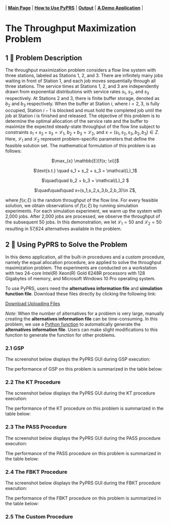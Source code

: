 | [**Main Page**](../README.md) | [**How to Use PyPRS**](How%20to%20Use%20PyPRS.md) | [**Output**](Output.md) | [**A Demo Application**](A%20Demo%20Application.md) |
# The Throughput Maximization Problem

## 1 📝 Problem Description
The throughput maximization problem considers a flow line system with three stations, labeled as Stations 1, 2, and 3. There are infinitely many jobs waiting in front of Station 1, and each job moves sequentially through all three stations. The service times at Stations 1, 2, and 3 are independently drawn from exponential distributions with service rates $s_1$, $s_2$, and $s_3$ respectively. At Stations 2 and 3, there is finite buffer storage, denoted as $b_2$ and $b_3$ respectively. When the buffer at Station $i$, where $i = 2, 3$, is fully occupied, Station $i - 1$ is blocked and must hold the completed job until the job at Station $i$ is finished and released. The objective of this problem is to determine the optimal allocation of the service rate and the buffer to maximize the expected steady-state throughput of the flow line subject to constraints $s_1 + s_2 + s_3 = \mathcal{L}_1$,  $b_2 + b_3 = \mathcal{L}_2$, and $x=(s_1,s_2,s_3,b_2,b_3)\in Z$. Here, $\mathcal{L}_1$ and $\mathcal{L}_2$ represent problem-specific parameters that define the feasible solution set. The mathematical formulation of this problem is as follows:

<p align="center">$\max_{x} \mathbb{E}[f(x; \xi)]$</p>
<p align="center">$\text{s.t.} \quad s_1 + s_2 + s_3 = \mathcal{L}_1$</p>
<p align="center">$\quad\quad b_2 + b_3 = \mathcal{L}_2 $</p>
<p align="center">$\quad\quad\quad  x=(s_1,s_2,s_3,b_2,b_3)\in Z$,</p>

where $f(x; \xi)$ is the random throughput of the flow line. For every feasible solution, we obtain observations of $f(x; \xi)$ by running simulation experiments. For each simulation experiment, we warm up the system with 2,000 jobs. After 2,000 jobs are processed, we observe the throughput of the subsequent 50 jobs. In this demonstration, we let $\mathcal{L}_1=50$ and $\mathcal{L}_2=50$ resulting in 57,624 alternatives available in the problem. 



## 2 🔧 Using PyPRS to Solve the Problem

In this demo application, all the built-in procedures and a custom procedure, namely the equal allocation procedure, are applied to solve the throughput maximization problem.  The experiments are conducted on a workstation with two 24-core Intel(R) Xeon(R) Gold 6248R processors with 128 Gigabytes of memory, and Microsoft Windows 10 Pro operating system.


To use PyPRS, users need the **alternatives information file** and **simulation function file**. Download these files directly by clicking the following link:

<a href="https://raw.githubusercontent.com/biazhong/test/refs/heads/main/files/Uploading%20Files.zip">Download Uploading Files</a>



*Note*: When the number of alternatives for a problem is very large, manually creating the **alternatives information file** can be time-consuming. In this problem, we use a <a href="https://raw.githubusercontent.com/biazhong/test/refs/heads/main/files/Generate%20Alternatives%20Information%20File.zip">Python function</a> to automatically generate the **alternatives information file**. Users can make slight modifications to this function to generate the function for other problems. 






### 2.1 GSP
The screenshot below displays the PyPRS GUI during GSP execution:

The performance of GSP on this problem is summarized in the table below:
### 2.2 The KT Procedure
The screenshot below displays the PyPRS GUI during the KT procedure execution:

The performance of the KT procedure on this problem is summarized in the table below:


### 2.3 The PASS Procedure
The screenshot below displays the PyPRS GUI during the PASS procedure execution:

The performance of the PASS procedure on this problem is summarized in the table below:


### 2.4 The FBKT Procedure
The screenshot below displays the PyPRS GUI during the FBKT procedure execution:

The performance of the FBKT procedure on this problem is summarized in the table below:


### 2.5 The Custom Procedure
